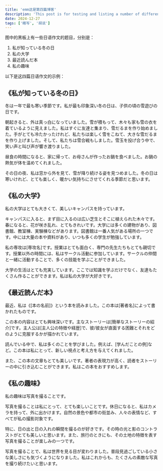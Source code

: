 ```yaml
---
title: 'emm这是第四篇博客'
description: 'This post is for testing and listing a number of different markdown elements'
date: 2024-12-27
tags: ['瞎写', '胡说']
---
```


图中的黑板上有一些日语作文的题目，分别是：

1. 私が知っている冬の日
2. 私の大学
3. 最近読んだ本
4. 私の趣味

以下是这四篇日语作文的示例：

## 《私が知っている冬の日》

冬は一年で最も寒い季節です。私が最も印象深い冬の日は、子供の頃の雪遊びの日です。

朝起きると、外は真っ白になっていました。雪が積もって、木々も家も雪の衣を着ているように見えました。私はすぐに友達と集まり、雪だるまを作り始めました。手がとても冷たかったけれど、私たちは楽しく雪をこねて、大きな雪だるまを作り上げました。そして、私たちは雪合戦もしました。雪玉を投げ合う中で、笑い声と叫び声が響き渡りました。

昼食の時間になると、家に帰って、お母さんが作ったお鍋を食べました。お鍋の熱気が体を温めてくれました。

その日の夜、私は窓から外を見て、雪が降り続ける姿を見つめました。冬の日は寒いけれど、とても楽しく、暖かい気持ちにさせてくれる季節だと思います。

## 《私の大学》

私の大学はとても大きくて、美しいキャンパスを持っています。

キャンパスに入ると、まず目に入るのは広い芝生とそこに植えられた木々です。春になると、花が咲き乱れ、とてもきれいです。大学には多くの建物があり、図書館、教室棟、実験棟などがあります。図書館は一番人気がある場所の一つです。中には大量の本や資料があり、いつも多くの学生が勉強しています。

私の専攻は[専攻名]です。授業はとても面白く、専門の先生たちもとても親切です。授業以外の時間には、私はサークル活動に参加しています。サークルの仲間と一緒に活動することで、多くの技能を学ぶことができました。

大学の生活はとても充実しています。ここでは知識を学ぶだけでなく、友達もたくさん作ることができます。私は私の大学が大好きです。

## 《最近読んだ本》

最近、私は《[本の名前]》という本を読みました。この本は[著者名]によって書かれたものです。

この本の内容はとても興味深いです。主なストーリーは[簡単なストーリーの紹介]です。主人公は[主人公の特徴や経歴]で、彼/彼女が直面する困難とそれをどのように克服するかが描かれています。

読んでいる中で、私は多くのことを学びました。例えば、[学んだことの例]など。この本は私にとって、新しい視点と考え方を与えてくれました。

また、この本の文章もとても美しいです。著者の表現力が高く、読者をストーリーの中に引き込むことができます。私はこの本をおすすめします。

## 《私の趣味》

私の趣味は写真を撮ることです。

写真を撮ることは私にとって、とても楽しいことです。休日になると、私はカメラを持って、外に出かけます。自然の景色や都市の街並み、人々の表情など、すべてが私の撮影対象です。

特に、日の出と日の入れの瞬間を撮るのが好きです。その時の光と影のコントラストがとても美しいと思います。また、旅行のときにも、その土地の特徴を表す写真を撮ることが楽しみの一つです。

写真を撮ることで、私は世界を見る目が変わりました。普段見過ごしている小さな美しさにも気づくようになりました。私はこれからも、たくさんの素敵な写真を撮り続けたいと思います。
